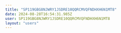 ```yaml
---
title: "SP119GBG8NJWRY1JSDRE10QQRCMVQFNDHXH6N1MT8"
date: 2024-08-28T16:54:31.985Z
user: SP119GBG8NJWRY1JSDRE10QQRCMVQFNDHXH6N1MT8
layout: "users"
---
```

    